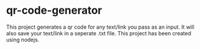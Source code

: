 # qr-code-generator

This project generates a qr code for any text/link you pass as an input. It will also save your text/link in a seperate .txt file.
This project has been created using nodejs.
